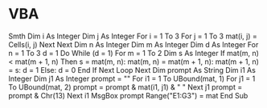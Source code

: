 # VBA
Smth
Dim i As Integer
Dim j As Integer
For i = 1 To 3
For j = 1 To 3
mat(i, j) = Cells(i, j)
Next
Next
Dim n As Integer
Dim m As Integer
Dim d As Integer
For n = 1 To 3
d = 1
Do While (d = 1)
For m = 1 To 2
Dim s As Integer
If mat(m, n) < mat(m + 1, n) Then
s = mat(m, n): mat(m, n) = mat(m + 1, n): mat(m + 1, n) = s: d = 1
Else: d = 0
End If
Next
Loop
Next
Dim prompt As String
Dim i1 As Integer
Dim j1 As Integer
prompt = ""
For i1 = 1 To UBound(mat, 1)
  For j1 = 1 To UBound(mat, 2)
   prompt = prompt & mat(i1, j1) & " "
  Next j1
  prompt = prompt & Chr(13)
Next i1
MsgBox prompt
Range("E1:G3") = mat
End Sub
